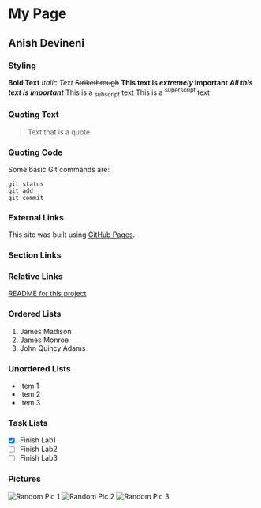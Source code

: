 # My Page
## Anish Devineni

### Styling
**Bold Text**
*Italic Text*
~~Strikethrough~~
**This text is _extremely_ important**
***All this text is important***
This is a <sub>subscript</sub> text
This is a <sup>superscript</sup> text

### Quoting Text

> Text that is a quote

### Quoting Code

Some basic Git commands are:
```
git status
git add
git commit
```

### External Links

This site was built using [GitHub Pages](https://pages.github.com/).

### Section Links

### Relative Links

[README for this project](README.md)

### Ordered Lists
1. James Madison
2. James Monroe
3. John Quincy Adams

### Unordered Lists
- Item 1
- Item 2
- Item 3

### Task Lists
- [x] Finish Lab1
- [ ] Finish Lab2
- [ ] Finish Lab3

### Pictures

![Random Pic 1](https://picsum.photos/id/28/4928/3264)
![Random Pic 2](https://picsum.photos/id/88/1280/1707)
![Random Pic 3](https://picsum.photos/id/124/3504/2336)